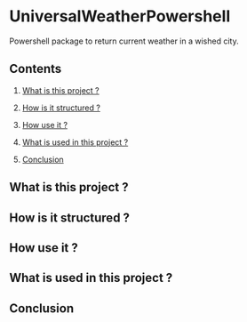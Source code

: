 # UniversalWeatherPowershell

Powershell package to return current weather in a wished city.

## Contents

1. [What is this project ?](#presentation)

2. [How is it structured ?](#structure)

3. [How use it ?](#how_use)

4. [What is used in this project ?](#what_used)

5. [Conclusion](#conclusion)

<a name="presentation"/></a>
## What is this project ?
  
<a name="structure"/></a>
## How is it structured ?

<a name="how_use"/></a>
## How use it ?

<a name="what_used"/></a>
## What is used in this project ?

<a name="conclusion"/></a>
## Conclusion
